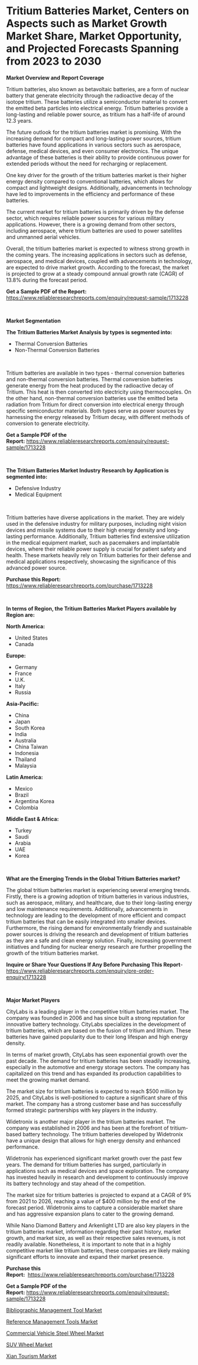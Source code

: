 <p><h1>Tritium Batteries Market, Centers on Aspects such as Market Growth Market Share, Market Opportunity, and Projected Forecasts Spanning from 2023 to 2030</h1></p><p><strong>Market Overview and Report Coverage</strong></p>
<p><p>Tritium batteries, also known as betavoltaic batteries, are a form of nuclear battery that generate electricity through the radioactive decay of the isotope tritium. These batteries utilize a semiconductor material to convert the emitted beta particles into electrical energy. Tritium batteries provide a long-lasting and reliable power source, as tritium has a half-life of around 12.3 years.</p><p>The future outlook for the tritium batteries market is promising. With the increasing demand for compact and long-lasting power sources, tritium batteries have found applications in various sectors such as aerospace, defense, medical devices, and even consumer electronics. The unique advantage of these batteries is their ability to provide continuous power for extended periods without the need for recharging or replacement.</p><p>One key driver for the growth of the tritium batteries market is their higher energy density compared to conventional batteries, which allows for compact and lightweight designs. Additionally, advancements in technology have led to improvements in the efficiency and performance of these batteries.</p><p>The current market for tritium batteries is primarily driven by the defense sector, which requires reliable power sources for various military applications. However, there is a growing demand from other sectors, including aerospace, where tritium batteries are used to power satellites and unmanned aerial vehicles.</p><p>Overall, the tritium batteries market is expected to witness strong growth in the coming years. The increasing applications in sectors such as defense, aerospace, and medical devices, coupled with advancements in technology, are expected to drive market growth. According to the forecast, the market is projected to grow at a steady compound annual growth rate (CAGR) of 13.8% during the forecast period.</p></p>
<p><strong>Get a Sample PDF of the Report:</strong> <a href="https://www.reliableresearchreports.com/enquiry/request-sample/1713228">https://www.reliableresearchreports.com/enquiry/request-sample/1713228</a></p>
<p>&nbsp;</p>
<p><strong>Market Segmentation</strong></p>
<p><strong>The Tritium Batteries Market Analysis by types is segmented into:</strong></p>
<p><ul><li>Thermal Conversion Batteries</li><li>Non-Thermal Conversion Batteries</li></ul></p>
<p>&nbsp;</p>
<p><p>Tritium batteries are available in two types - thermal conversion batteries and non-thermal conversion batteries. Thermal conversion batteries generate energy from the heat produced by the radioactive decay of Tritium. This heat is then converted into electricity using thermocouples. On the other hand, non-thermal conversion batteries use the emitted beta radiation from Tritium for direct conversion into electrical energy through specific semiconductor materials. Both types serve as power sources by harnessing the energy released by Tritium decay, with different methods of conversion to generate electricity.</p></p>
<p><strong>Get a Sample PDF of the Report:</strong>&nbsp;<a href="https://www.reliableresearchreports.com/enquiry/request-sample/1713228">https://www.reliableresearchreports.com/enquiry/request-sample/1713228</a></p>
<p>&nbsp;</p>
<p><strong>The Tritium Batteries Market Industry Research by Application is segmented into:</strong></p>
<p><ul><li>Defensive Industry</li><li>Medical Equipment</li></ul></p>
<p>&nbsp;</p>
<p><p>Tritium batteries have diverse applications in the market. They are widely used in the defensive industry for military purposes, including night vision devices and missile systems due to their high energy density and long-lasting performance. Additionally, Tritium batteries find extensive utilization in the medical equipment market, such as pacemakers and implantable devices, where their reliable power supply is crucial for patient safety and health. These markets heavily rely on Tritium batteries for their defense and medical applications respectively, showcasing the significance of this advanced power source.</p></p>
<p><strong>Purchase this Report:</strong>&nbsp; <a href="https://www.reliableresearchreports.com/purchase/1713228">https://www.reliableresearchreports.com/purchase/1713228</a></p>
<p>&nbsp;</p>
<p><strong>In terms of Region, the Tritium Batteries Market Players available by Region are:</strong></p>
<p>
    <p> <strong> North America: </strong>
        <ul>
            <li>United States</li>
            <li>Canada</li>
        </ul>
        </p> 
    <p> <strong> Europe: </strong>
        <ul>
            <li>Germany</li>
            <li>France</li>
            <li>U.K.</li>
            <li>Italy</li>
            <li>Russia</li>
        </ul>
        </p> 
    <p> <strong> Asia-Pacific: </strong>
        <ul>
            <li>China</li>
            <li>Japan</li>
            <li>South Korea</li>
            <li>India</li>
            <li>Australia</li>
            <li>China Taiwan</li>
            <li>Indonesia</li>
            <li>Thailand</li>
            <li>Malaysia</li>
        </ul>
        </p> 
    <p> <strong> Latin America: </strong>
        <ul>
            <li>Mexico</li>
            <li>Brazil</li>
            <li>Argentina Korea</li>
            <li>Colombia</li>
        </ul>
        </p> 
    <p> <strong> Middle East & Africa: </strong>
        <ul>
            <li>Turkey</li>
            <li>Saudi</li>
            <li>Arabia</li>
            <li>UAE</li>
            <li>Korea</li>
        </ul>
    </p>
    </p>
<p>&nbsp;</p>
<p><strong>What are the Emerging Trends in the Global Tritium Batteries market?</strong></p>
<p><p>The global tritium batteries market is experiencing several emerging trends. Firstly, there is a growing adoption of tritium batteries in various industries, such as aerospace, military, and healthcare, due to their long-lasting energy and low maintenance requirements. Additionally, advancements in technology are leading to the development of more efficient and compact tritium batteries that can be easily integrated into smaller devices. Furthermore, the rising demand for environmentally friendly and sustainable power sources is driving the research and development of tritium batteries as they are a safe and clean energy solution. Finally, increasing government initiatives and funding for nuclear energy research are further propelling the growth of the tritium batteries market.</p></p>
<p><strong>Inquire or Share Your Questions If Any Before Purchasing This Report</strong>- <a href="https://www.reliableresearchreports.com/enquiry/pre-order-enquiry/1713228">https://www.reliableresearchreports.com/enquiry/pre-order-enquiry/1713228</a></p>
<p>&nbsp;</p>
<p><strong>Major Market Players</strong></p>
<p><p>CityLabs is a leading player in the competitive tritium batteries market. The company was founded in 2006 and has since built a strong reputation for innovative battery technology. CityLabs specializes in the development of tritium batteries, which are based on the fusion of tritium and lithium. These batteries have gained popularity due to their long lifespan and high energy density.</p><p>In terms of market growth, CityLabs has seen exponential growth over the past decade. The demand for tritium batteries has been steadily increasing, especially in the automotive and energy storage sectors. The company has capitalized on this trend and has expanded its production capabilities to meet the growing market demand.</p><p>The market size for tritium batteries is expected to reach $500 million by 2025, and CityLabs is well-positioned to capture a significant share of this market. The company has a strong customer base and has successfully formed strategic partnerships with key players in the industry.</p><p>Widetronix is another major player in the tritium batteries market. The company was established in 2006 and has been at the forefront of tritium-based battery technology. The tritium batteries developed by Widetronix have a unique design that allows for high energy density and enhanced performance.</p><p>Widetronix has experienced significant market growth over the past few years. The demand for tritium batteries has surged, particularly in applications such as medical devices and space exploration. The company has invested heavily in research and development to continuously improve its battery technology and stay ahead of the competition.</p><p>The market size for tritium batteries is projected to expand at a CAGR of 9% from 2021 to 2026, reaching a value of $400 million by the end of the forecast period. Widetronix aims to capture a considerable market share and has aggressive expansion plans to cater to the growing demand.</p><p>While Nano Diamond Battery and Arkenlight LTD are also key players in the tritium batteries market, information regarding their past history, market growth, and market size, as well as their respective sales revenues, is not readily available. Nonetheless, it is important to note that in a highly competitive market like tritium batteries, these companies are likely making significant efforts to innovate and expand their market presence.</p></p>
<p><strong>Purchase this Report:</strong>&nbsp;&nbsp;<a href="https://www.reliableresearchreports.com/purchase/1713228">https://www.reliableresearchreports.com/purchase/1713228</a></p>
<p></p>
<p><strong>Get a Sample PDF of the Report:</strong>&nbsp;<a href="https://www.reliableresearchreports.com/enquiry/request-sample/1713228">https://www.reliableresearchreports.com/enquiry/request-sample/1713228</a></p>
<p><p><a href="https://medium.com/@nilltanay7548659/bibliographic-management-tool-market-analysis-and-sze-forecasted-for-period-from-2023-to-2030-149a19dab730">Bibliographic Management Tool Market</a></p><p><a href="https://medium.com/@jacks0866979/reference-management-tools-market-share-evolution-and-market-growth-trends-2023-2030-113cd60eacdb">Reference Management Tools Market</a></p><p><a href="https://github.com/zebdakicsin/Market-Research-Report-List-1/blob/main/commercial-vehicle-steel-wheel-market.md">Commercial Vehicle Steel Wheel Market</a></p><p><a href="https://github.com/kholmovskayalyudmila/Market-Research-Report-List-1/blob/main/suv-wheel-market.md">SUV Wheel Market</a></p><p><a href="https://medium.com/@fitanstorm7845/xian-tourism-nbsp-market-focuses-on-market-share-size-and-projected-forecast-till-2030-c806ab71a314">Xian Tourism Market</a></p></p>